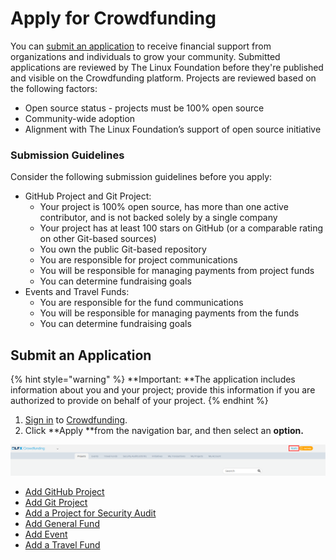 # Apply for Crowdfunding

You can [submit an application](./#ApplyforFunding-SubmitanApplication) to receive financial support from organizations and individuals to grow your community. Submitted applications are reviewed by The Linux Foundation before they're published and visible on the Crowdfunding platform. Projects are reviewed based on the following factors: 

* Open source status - projects must be 100% open source 
* Community-wide adoption
* Alignment with The Linux Foundation’s support of open source initiative 

### Submission Guidelines

Consider the following submission guidelines before you apply:

* GitHub Project and Git Project:
  * Your project is 100% open source, has more than one active contributor, and is not backed solely by a single company
  * Your project has at least 100 stars on GitHub (or a comparable rating on other Git-based sources)
  * You own the public Git-based repository
  * You are responsible for project communications
  * You will be responsible for managing payments from project funds
  * You can determine fundraising goals
* Events and Travel Funds:
  * You are responsible for the fund communications
  * You will be responsible for managing payments from the funds
  * You can determine fundraising goals

## Submit an Application <a href="applyforfunding-submitanapplication" id="applyforfunding-submitanapplication"></a>

{% hint style="warning" %}
**Important: **The application includes information about you and your project; provide this information if you are authorized to provide on behalf of your project.
{% endhint %}

1. [Sign in](../../sso/sign-in/) to [Crowdfunding](https://crowdfunding.lfx.linuxfoundation.org).
2. Click **Apply **from the navigation bar, and then select an **option.**

![Apply to enroll for Crowdfunding](<../../.gitbook/assets/apply project for crowdfunding.png>)

* [Add GitHub Project](add-a-github-project.md)
* [Add Git Project](add-a-git-project.md)
* [Add a Project for Security Audit](add-a-project-for-security-audit.md)
* [Add General Fund](add-general-fund.md)
* [Add Event](add-an-event.md)
* [Add a Travel Fund](add-a-travel-fund.md)
